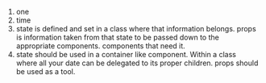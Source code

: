 1. one
2. time
3. state is defined and set in a class where that information belongs. props is information taken from that state to be passed down to the appropriate components. components that need it.
4. state should be used in a container like component. Within a class where all your date can be delegated to its proper children. props should be used as a tool.
